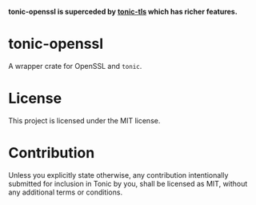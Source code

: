 **tonic-openssl is superceded by [tonic-tls](https://github.com/youyuanwu/tonic-tls) which has richer features.**

# tonic-openssl

A wrapper crate for OpenSSL and `tonic`.

# License

This project is licensed under the MIT license.

# Contribution

Unless you explicitly state otherwise, any contribution intentionally submitted for inclusion in Tonic by you, shall be licensed as MIT, without any additional terms or conditions.